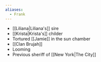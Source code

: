 ```yaml
---
aliases:
  - Frank
---
```

- [[Liliana|Liliana's]] sire
- [[Krista|Krista's]] childer
- Tortured [[Jamie]] in the sun chamber
- [[Clan Brujah]]
- Looming
- Previous sheriff of [[New York|The City]]